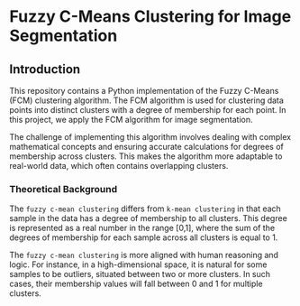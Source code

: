 # Fuzzy C-Means Clustering for Image Segmentation

## Introduction

This repository contains a Python implementation of the Fuzzy C-Means (FCM) clustering algorithm. The FCM algorithm is used for clustering data points into distinct clusters with a degree of membership for each point. In this project, we apply the FCM algorithm for image segmentation.

The challenge of implementing this algorithm involves dealing with complex mathematical concepts and ensuring accurate calculations for degrees of membership across clusters. This makes the algorithm more adaptable to real-world data, which often contains overlapping clusters.

### Theoretical Background

The `fuzzy c-mean clustering` differs from `k-mean clustering` in that each sample in the data has a degree of membership to all clusters. This degree is represented as a real number in the range [0,1], where the sum of the degrees of membership for each sample across all clusters is equal to 1.

The `fuzzy c-mean clustering` is more aligned with human reasoning and logic. For instance, in a high-dimensional space, it is natural for some samples to be outliers, situated between two or more clusters. In such cases, their membership values will fall between 0 and 1 for multiple clusters.
